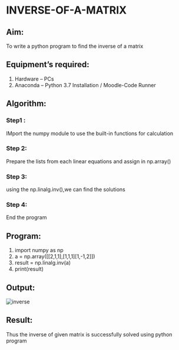 # INVERSE-OF-A-MATRIX
## Aim:
To write a python program to find the inverse of a matrix
## Equipment’s required:
1. 	Hardware – PCs
2. 	Anaconda – Python 3.7 Installation / Moodle-Code Runner
## Algorithm:
### Step1 : 
IMport the numpy module to use the built-in functions for calculation
### Step 2: 
Prepare the lists from each linear equations and assign in np.array()
### Step 3: 
using the np.linalg.inv(),we can find the solutions
### Step 4: 
End the program

## Program:
1. import numpy as np
2. a = np.array([[2,1,1],[1,1,1][1,-1,2]])
3. result = np.linalg.inv(a)
4. print(result)

## Output:
![inverse](https://github.com/ARCHANAT1305/INVERSE-OF-A-MATRIX/assets/145975189/8518ee16-5e99-4a73-8e78-fa3362c9b41c)

## Result:
Thus the inverse of given matrix is successfully solved using python program

